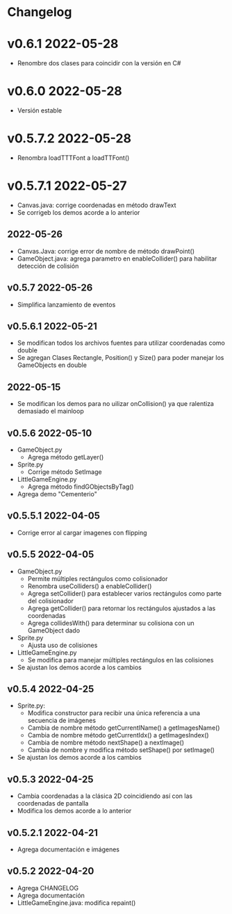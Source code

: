 # Changelog

# v0.6.1 2022-05-28
- Renombre dos clases para coincidir con la versión en C#

# v0.6.0 2022-05-28
- Versión estable

# v0.5.7.2 2022-05-28
- Renombra loadTTTFont a loadTTFont()

# v0.5.7.1 2022-05-27
- Canvas.java: corrige coordenadas en método drawText
- Se corrigeb los demos acorde a lo anterior

## 2022-05-26
- Canvas.Java: corrige error de nombre de método drawPoint()
- GameObject.java: agrega parametro en enableCollider() para habilitar detección de colisión

## v0.5.7 2022-05-26
- Simplifica lanzamiento de eventos

## v0.5.6.1 2022-05-21
- Se modifican todos los archivos fuentes para utilizar coordenadas como double
- Se agregan Clases Rectangle, Position() y Size() para poder manejar los GameObjects en double

## 2022-05-15
- Se modifican los demos para no uilizar onCollision() ya que ralentiza demasiado el mainloop

## v0.5.6 2022-05-10
- GameObject.py
    - Agrega método getLayer()
- Sprite.py
    - Corrige método SetImage
- LittleGameEngine.py
    - Agrega método findGObjectsByTag()
- Agrega demo "Cementerio"

## v0.5.5.1 2022-04-05
- Corrige error al cargar imagenes con flipping

## v0.5.5 2022-04-05
- GameObject.py
    - Permite múltiples rectángulos como colisionador
    - Renombra useColliders() a enableCollider()
    - Agrega setCollider() para establecer varios rectángulos como parte del colisionador
    - Agrega getCollider() para retornar los rectángulos ajustados a las coordenadas
    - Agrega collidesWith() para determinar su colisiona con un GameObject dado
- Sprite.py
    - Ajusta uso de colisiones
- LittleGameEngine.py
    - Se modifica para manejar múltiples rectángulos en las colisiones
- Se ajustan los demos acorde a los cambios

## v0.5.4 2022-04-25
- Sprite.py:
  - Modifica constructor para recibir una única referencia a una secuencia de imágenes
  - Cambia de nombre método getCurrentIName() a getImagesName()
  - Cambia de nombre método getCurrentIdx() a getImagesIndex()
  - Cambia de nombre método nextShape() a nextImage()
  - Cambia de nombre y modifica método setShape() por setImage()
- Se ajustan los demos acorde a los cambios

## v0.5.3 2022-04-25
- Cambia coordenadas a la clásica 2D coincidiendo así con las coordenadas de pantalla
- Modifica los demos acorde a lo anterior

## v0.5.2.1 2022-04-21
- Agrega documentación e imágenes

## v0.5.2 2022-04-20
- Agrega CHANGELOG
- Agrega documentación
- LittleGameEngine.java: modifica repaint()
